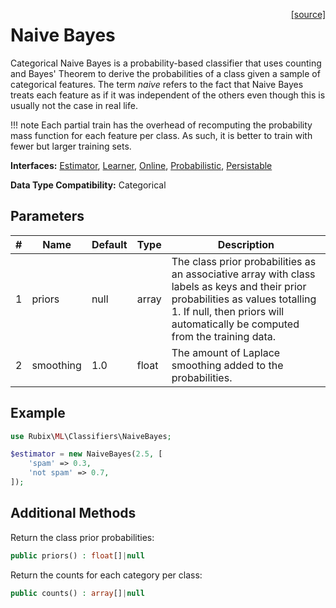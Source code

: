 <span style="float:right;"><a href="https://github.com/RubixML/ML/blob/master/src/Classifiers/NaiveBayes.php">[source]</a></span>

# Naive Bayes
Categorical Naive Bayes is a probability-based classifier that uses counting and Bayes' Theorem to derive the probabilities of a class given a sample of categorical features. The term *naive* refers to the fact that Naive Bayes treats each feature as if it was independent of the others even though this is usually not the case in real life.

!!! note
    Each partial train has the overhead of recomputing the probability mass function for each feature per class. As such, it is better to train with fewer but larger training sets.

**Interfaces:** [Estimator](../estimator.md), [Learner](../learner.md), [Online](../online.md), [Probabilistic](../probabilistic.md), [Persistable](../persistable.md)

**Data Type Compatibility:** Categorical

## Parameters
| # | Name | Default | Type | Description |
|---|---|---|---|---|
| 1 | priors | null | array | The class prior probabilities as an associative array with class labels as keys and their prior probabilities as values totalling 1. If null, then priors will automatically be computed from the training data. |
| 2 | smoothing | 1.0 | float | The amount of Laplace smoothing added to the probabilities. |

## Example
```php
use Rubix\ML\Classifiers\NaiveBayes;

$estimator = new NaiveBayes(2.5, [
	'spam' => 0.3,
	'not spam' => 0.7,
]);
```

## Additional Methods
Return the class prior probabilities:
```php
public priors() : float[]|null
```

Return the counts for each category per class:
```php
public counts() : array[]|null
```

